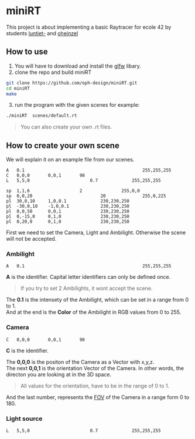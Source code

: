 # miniRT
This project is about implementing a basic Raytracer for ecole 42 by students [luntiet-](https://github.com/LaurinUB) and [oheinzel](https://github.com/oph-design)
## How to use
1. You will have to download and install the [glfw](https://github.com/glfw/glfw) libary.
2. clone the repo and build miniRT
```bash
git clone https://github.com/oph-design/miniRT.git
cd miniRT
make
```
3. run the program with the given scenes for example:
```bash
./miniRT  scenes/default.rt
```
> You can also create your own .rt files.
## How to create your own scene
We will explain it on an example file from our scenes.
```
A	0.1                                             255,255,255
C	0,0,0		0,0,1		90
L	5,5,0		    	        0.7             255,255,255

sp	1,1,6			        2               255,0,0
sp	0,0,20                          20              255,0,225
pl	30,0,10		1,0,0.1				230,230,250
pl	-30,0,10	-1,0,0.1			230,230,250
pl	0,0,50		0,0,1				230,230,250
pl	0,-15,0		0,1,0				230,230,250
pl	0,20,0		0,1,0				230,230,250
```
First we need to set the Camera, Light and Ambilight. Otherwise the scene will not be accepted.
### Ambilight
```
A	0.1                                             255,255,255
```
__A__ is the identifier. Capital letter identifiers can only be defined once. 
> If you try to set 2 Ambilights, it wont accept the scene.

The __0.1__ is the intensety of the Ambilight, which can be set in a range from 0 to 1. \
And at the end is the __Color__ of the Ambilight in RGB values from 0 to 255.
### Camera
```
C	0,0,0		0,0,1		90
```
__C__ is the identifier.

The __0,0,0__ is the positon of the Camera as a Vector with x,y,z. \
The next __0,0,1__ is the orientation Vector of the Camera. In other words, the directon you are looking at in the 3D space.
> All values for the orientation, have to be in the range of 0 to 1.

And the last number, represents the [FOV](https://en.wikipedia.org/wiki/Field_of_view) of the Camera in a range form 0 to 180.

### Light source
```
L	5,5,0		    	        0.7             255,255,255
```
